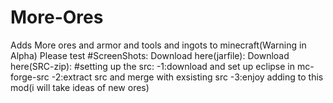 # More-Ores
Adds More ores and armor and tools and ingots to minecraft(Warning in Alpha)
Please test
#ScreenShots:
Download here(jarfile): 
Download here(SRC-zip):
#setting up the src:
-1:download and set up eclipse in mc-forge-src
-2:extract src and merge with exsisting src
-3:enjoy adding to this mod(i will take ideas of new ores)
